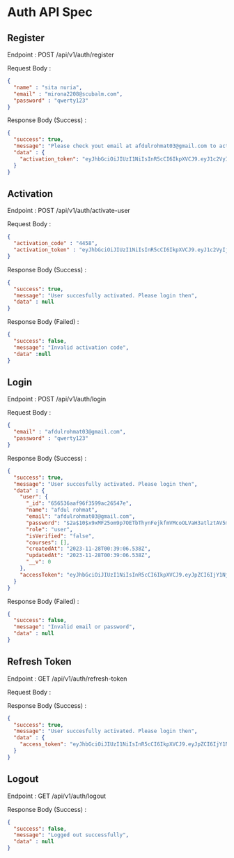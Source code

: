# Auth API Spec

## Register

Endpoint : POST /api/v1/auth/register

Request Body :

```json
{
  "name" : "sita nuria",
  "email" : "mirona2208@scubalm.com",
  "password" : "qwerty123"
}
```

Response Body (Success) :
```json
{
  "success": true,
  "message": "Please check yout email at afdulrohmat03@gmail.com to activate yout account",
  "data" : {
    "activation_token": "eyJhbGciOiJIUzI1NiIsInR5cCI6IkpXVCJ9.eyJ1c2VyIjp7Im5hbWUiOiJhZmR1bCByb2htYXQiLCJlbWFpbCI6ImFmZHVscm9obWF0MDNAZ21haWwuY29tIiwicGFzc3dvcmQiOiJxd2VydHkxMjMifSwiYWN0aXZhdGlvbkNvZGUiOiIzOTQ5IiwiaWF0IjoxNzAxMTMxODMxLCJleHAiOjE3MDExMzI3MzF9.3ewPoPGy1wyGXvi9UeT6K08UGXvhDThGn7D7Q9PSdY0"
  }
}
```

## Activation

Endpoint : POST /api/v1/auth/activate-user

Request Body :

```json
{
  "activation_code" : "4458",
  "activation_token" : "eyJhbGciOiJIUzI1NiIsInR5cCI6IkpXVCJ9.eyJ1c2VyIjp7Im5hbWUiOiJhZmR1bCByb2htYXQiLCJlbWFpbCI6ImFmZHVscm9obWF0MDNAZ21haWwuY29tIiwicGFzc3dvcmQiOiJxd2VydHkxMjMifSwiYWN0aXZhdGlvbkNvZGUiOiI0NDU4IiwiaWF0IjoxNzAxMTMxODc4LCJleHAiOjE3MDExMzI3Nzh9.uhalcza3YwLr5YoVu-DBdNAucyUstg3HexboWq1Q4oc"
}
```

Response Body (Success) :
```json
{
  "success": true,
  "message": "User succesfully activated. Please login then",
  "data" : null
}
```

Response Body (Failed) :
```json
{
  "success": false,
  "message": "Invalid activation code",
  "data" :null
}
```

## Login

Endpoint : POST /api/v1/auth/login

Request Body :

```json
{
  "email" : "afdulrohmat03@gmail.com",
  "password" : "qwerty123"
}
```

Response Body (Success) :
```json
{
  "success": true,
  "message": "User succesfully activated. Please login then",
  "data" : {
    "user": {
      "_id": "656536aaf96f3599ac26547e",
      "name": "afdul rohmat",
      "email": "afdulrohmat03@gmail.com",
      "password": "$2a$10$x9xMF25om9p7OETbThynFejkfmVMcoOLVaH3atlztAV5mJGoNCdH2",
      "role": "user",
      "isVerified": "false",
      "courses": [],
      "createdAt": "2023-11-28T00:39:06.538Z",
      "updatedAt": "2023-11-28T00:39:06.538Z",
      "__v": 0
    },
    "accessToken": "eyJhbGciOiJIUzI1NiIsInR5cCI6IkpXVCJ9.eyJpZCI6IjY1NjUzNmFhZjk2ZjM1OTlhYzI2NTQ3ZSIsImlhdCI6MTcwMTEzMjAzMiwiZXhwIjoxNzAxMTMyMzMyfQ.GBSZ0XGPcOzevuxm_aWIcbFf4p1R_dxnQmT30VCCFJc"
  }
}
```

Response Body (Failed) :
```json
{
  "success": false,
  "message": "Invalid email or password",
  "data" : null
}
```

## Refresh Token

Endpoint : GET /api/v1/auth/refresh-token

Request Body :

Response Body (Success) :
```json
{
  "success": true,
  "message": "User succesfully activated. Please login then",
  "data" : {
    "access_token": "eyJhbGciOiJIUzI1NiIsInR5cCI6IkpXVCJ9.eyJpZCI6IjY1NjUzNmFhZjk2ZjM1OTlhYzI2NTQ3ZSIsImlhdCI6MTcwMTEzMjMxOSwiZXhwIjoxNzAxMTMyNjE5fQ.R2X5UTbEDn-pqEdHw2KYcw0ZcDHCMFynpKzfD-Y-Ruk"
  }
}
```


## Logout

Endpoint : GET /api/v1/auth/logout

Response Body (Success) :
```json
{
  "success": false,
  "message": "Logged out successfully",
  "data" : null
}
```
